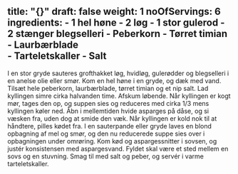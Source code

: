 title: "{}"
draft: false
weight: 1
noOfServings: 6
ingredients:
	- 1 hel høne
	- 2 løg
	- 1 stor gulerod
	- 2 stænger blegselleri
	- Peberkorn
	- Tørret timian
	- Laurbærblade\
	- Tarteletskaller
	- Salt
---

I en stor gryde sauteres grofthakket løg, hvidløg, gulerødder og
blegselleri i en anelse olie eller smør. Kom en hel høne i en gryde, og
dæk med vand. Tilsæt hele peberkorn, laurbærblade, tørret timian og et
nip salt. Lad kyllingen simre cirka halvanden time. Afskum løbende. Når
kyllingen er kogt mør, tages den op, og suppen sies og reduceres med
cirka 1/3 mens kyllingen køler ned. Åbn i mellemtiden hvide asparges på
dåse, og si væsken fra, uden dog at smide den væk. Når kyllingen er kold
nok til at håndtere, pilles kødet fra. I en sauterpande eller gryde
laves en blond opbagning af mel og smør, og den nu reducerede suppe sies
over i opbagningen under omrøring. Kom kød og aspargessnitter i sovsen,
og justér konsistensen med aspargesvand. Fyldet skal være et sted mellem
en sovs og en stuvning. Smag til med salt og peber, og servér i varme
tarteletskaller.

